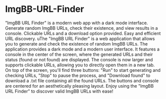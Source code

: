 # ImgBB-URL-Finder
"ImgBB URL Finder" is a modern web app with a dark mode interface. Generate random ImgBB URLs, check their existence, and view results in a console. Clickable URLs and a download option provided. Easy and efficient URL discovery.
uThe "ImgBB URL Finder" is a web application that allows you to generate and check the existence of random ImgBB URLs. The application provides a dark mode and a modern user interface. It features a console in the center of the screen, where the generated URLs and their status (found or not found) are displayed. The console is now larger and supports clickable URLs, allowing you to directly open them in a new tab. On top of the screen, you'll find three buttons: "Run" to start generating and checking URLs, "Stop" to pause the process, and "Download found" to download a .txt file containing all the found URLs. The buttons and console are centered for an aesthetically pleasing layout. Enjoy using the "ImgBB URL Finder" to discover valid ImgBB URLs with ease!
